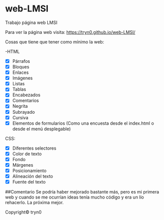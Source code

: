 # web-LMSI
Trabajo página web LMSI

Para ver la página web visita: https://tryn0.github.io/web-LMSI/

Cosas que tiene que tener como mínimo la web:

-HTML

- [x] Párrafos
- [x] Bloques
- [x] Enlaces
- [x] Imágenes
- [x] Listas
- [x] Tablas
- [x] Encabezados
- [x] Comentarios
- [x] Negrita
- [x] Subrayado
- [x] Cursiva
- [x] Elementos de formularios (Como una encuesta desde el index.html o desde el menú desplegable)

CSS:

- [x] Diferentes selectores
- [x] Color de texto
- [x] Fondo
- [x] Márgenes
- [x] Posicionamiento
- [x] Alineación del texto
- [x] Fuente del texto

##Comentario
Se podría haber mejorado bastante más, pero es mi primera web y cuando se me ocurrían ideas tenía mucho código y era un lío rehacerlo. La próxima mejor.



Copyright© tryn0